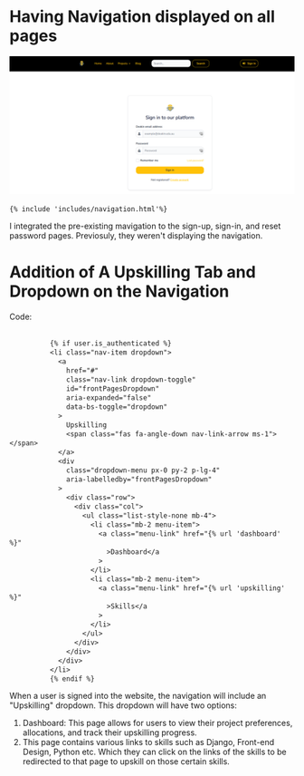 # Having Navigation displayed on all pages

![Navigation](images/Navigation.PNG)

 ```{% include 'includes/navigation.html'%}```

I integrated the pre-existing mavigation to the sign-up, sign-in, and reset password pages. Previosuly, they weren't displaying the navigation.

# Addition of A Upskilling Tab and Dropdown on the Navigation

<!-- Image -->

Code:
```

          {% if user.is_authenticated %}
          <li class="nav-item dropdown">
            <a
              href="#"
              class="nav-link dropdown-toggle"
              id="frontPagesDropdown"
              aria-expanded="false"
              data-bs-toggle="dropdown"
            >
              Upskilling
              <span class="fas fa-angle-down nav-link-arrow ms-1"></span>
            </a>
            <div
              class="dropdown-menu px-0 py-2 p-lg-4"
              aria-labelledby="frontPagesDropdown"
            >
              <div class="row">
                <div class="col">
                  <ul class="list-style-none mb-4">
                    <li class="mb-2 menu-item">
                      <a class="menu-link" href="{% url 'dashboard' %}"
                        >Dashboard</a
                      >
                    </li>
                    <li class="mb-2 menu-item">
                      <a class="menu-link" href="{% url 'upskilling' %}"
                        >Skills</a
                      >
                    </li>
                  </ul>
                </div>
              </div>
            </div>
          </li>
          {% endif %}
```
When a user is signed into the website, the navigation will include an "Upskilling" dropdown. This dropdown will have two options:
1. Dashboard: This page allows for users to view their project preferences, allocations, and track their upskilling progress.
2. This page contains various links to skills such as Django, Front-end Design, Python etc. Which they can click on the links of the skills to be redirected to that page to upskill on those certain skills.

